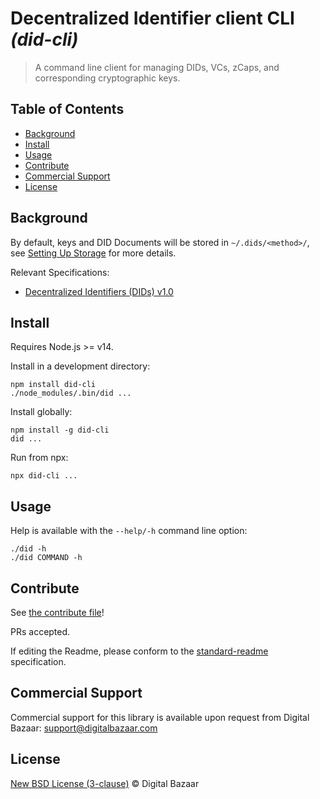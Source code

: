 # Decentralized Identifier client CLI _(did-cli)_

> A command line client for managing DIDs, VCs, zCaps, and corresponding cryptographic keys.

## Table of Contents

- [Background](#background)
- [Install](#install)
- [Usage](#usage)
- [Contribute](#contribute)
- [Commercial Support](#commercial-support)
- [License](#license)

## Background

By default, keys and DID Documents will be stored in `~/.dids/<method>/`,
see [Setting Up Storage](STORAGE.md) for more details.

Relevant Specifications:

* [Decentralized Identifiers (DIDs) v1.0](https://www.w3.org/TR/did-core/)

## Install

Requires Node.js >= v14.

Install in a development directory:

    npm install did-cli
    ./node_modules/.bin/did ...

Install globally:

    npm install -g did-cli
    did ...

Run from npx:

    npx did-cli ...

## Usage

Help is available with the `--help/-h` command line option:

```
./did -h
./did COMMAND -h
```

## Contribute

See [the contribute file](https://github.com/digitalbazaar/bedrock/blob/master/CONTRIBUTING.md)!

PRs accepted.

If editing the Readme, please conform to the
[standard-readme](https://github.com/RichardLitt/standard-readme) specification.

## Commercial Support

Commercial support for this library is available upon request from
Digital Bazaar: support@digitalbazaar.com

## License

[New BSD License (3-clause)](LICENSE) © Digital Bazaar
